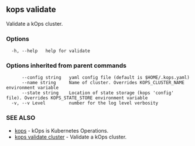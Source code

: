 
<!--- This file is automatically generated by make gen-cli-docs; changes should be made in the go CLI command code (under cmd/kops) -->

## kops validate

Validate a kOps cluster.

### Options

```
  -h, --help   help for validate
```

### Options inherited from parent commands

```
      --config string   yaml config file (default is $HOME/.kops.yaml)
      --name string     Name of cluster. Overrides KOPS_CLUSTER_NAME environment variable
      --state string    Location of state storage (kops 'config' file). Overrides KOPS_STATE_STORE environment variable
  -v, --v Level         number for the log level verbosity
```

### SEE ALSO

* [kops](kops.md)	 - kOps is Kubernetes Operations.
* [kops validate cluster](kops_validate_cluster.md)	 - Validate a kOps cluster.

